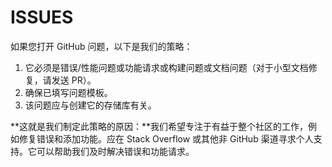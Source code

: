 # ISSUES

如果您打开 GitHub 问题，以下是我们的策略：

1. 它必须是错误/性能问题或功能请求或构建问题或文档问题（对于小型文档修复，请发送 PR）。
2. 确保已填写问题模板。
3. 该问题应与创建它的存储库有关。

**这就是我们制定此策略的原因：**我们希望专注于有益于整个社区的工作，例如修复错误和添加功能。应在 Stack Overflow 或其他非 GitHub 渠道寻求个人支持。它可以帮助我们及时解决错误和功能请求。